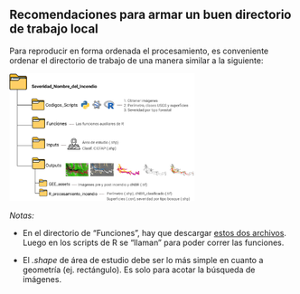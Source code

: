 
## **Recomendaciones para armar un buen directorio de trabajo local**

Para reproducir en forma ordenada el procesamiento, es conveniente
ordenar el directorio de trabajo de una manera similar a la siguiente:

<img src="https://github.com/romina-gonzalez-musso/Severidad_incendios/blob/main/_images/5_Proyecto_codigo.png" width="65%" />

*Notas:*

- En el directorio de “Funciones”, hay que descargar [estos dos
  archivos](https://github.com/romina-gonzalez-musso/Severidad_incendios/tree/main/R_Functions).
  Luego en los scripts de R se “llaman” para poder correr las funciones.

- El *.shape* de área de estudio debe ser lo más simple en cuanto a
  geometría (ej. rectángulo). Es solo para acotar la búsqueda de
  imágenes.
